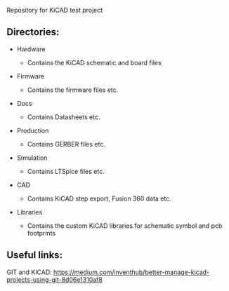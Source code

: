 Repository for KiCAD test project



## Directories:

* Hardware
  * Contains the KiCAD schematic and board files
* Firmware
  * Contains the firmware files etc.
* Docs
  * Contains Datasheets etc.
* Production
  * Contains GERBER files etc.
* Simulation
  * Contains LTSpice files etc.
* CAD
  * Contains KiCAD step export, Fusion 360 data etc.

* Libraries
  * Contains the custom KiCAD libraries for schematic symbol and pcb footprints



## Useful links:

GIT and KiCAD: https://medium.com/inventhub/better-manage-kicad-projects-using-git-8d06e1310af8